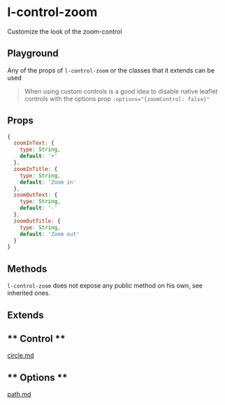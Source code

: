 # l-control-zoom

Customize the look of the zoom-control

## Playground
Any of the props of `l-control-zoom` or the classes that it extends can be used

> When using custom controls is a good idea to disable native leaflet controls with the options prop `:options="{zoomControl: false}"`

<vuep template="#control-zoom-example"></vuep>

<script v-pre type="text/x-template" id="control-zoom-example">

<template>
  <l-map style="height: 100%; width: 100%" :zoom="zoom" :center="center" :options="{zoomControl: false}">
    <l-control-zoom position="topright"  ></l-control-zoom>
    <l-tile-layer :url="url"></l-tile-layer>
  </l-map>
</template>

<script>

Vue.component('l-map', Vue2Leaflet.LMap)
Vue.component('l-tile-layer', Vue2Leaflet.LTileLayer)
Vue.component('l-control-zoom', Vue2Leaflet.LControlZoom)

export default {
  data () {
    return {
      url: 'http://{s}.tile.osm.org/{z}/{x}/{y}.png',
      zoom: 8,
      center: [47.313220, -1.319482]
    };
  }
}
</script>
</script>

## Props

```js
{
  zoomInText: {
    type: String,
    default: '+'
  },
  zoomInTitle: {
    type: String,
    default: 'Zoom in'
  },
  zoomOutText: {
    type: String,
    default: '-'
  },
  zoomOutTitle: {
    type: String,
    default: 'Zoom out'
  }
}
```

## Methods

`l-control-zoom` does not expose any public method on his own, see inherited ones.

## Extends

<!-- tabs:start -->

## ** Control **

[circle.md](../../mixins/control.md ':include')

## ** Options **

[path.md](../../mixins/options.md ':include')

<!-- tabs:end -->